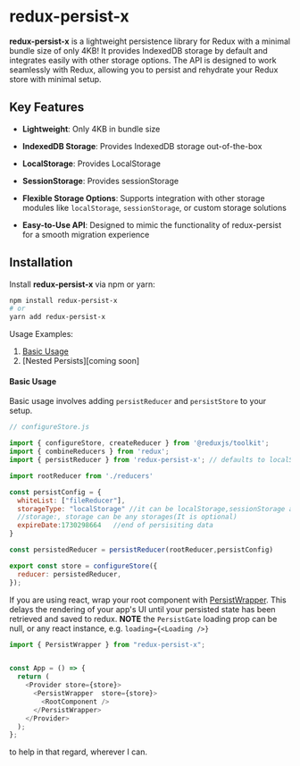 # redux-persist-x

**redux-persist-x** is a lightweight persistence library for Redux with a minimal bundle size of only 4KB! It provides IndexedDB storage by default and integrates easily with other storage options. The API is designed to work seamlessly with Redux, allowing you to persist and rehydrate your Redux store with minimal setup.

## Key Features
- **Lightweight**: Only 4KB in bundle size
- **IndexedDB Storage**: Provides IndexedDB storage out-of-the-box
- **LocalStorage**: Provides LocalStorage
- **SessionStorage**: Provides sessionStorage

- **Flexible Storage Options**: Supports integration with other storage modules like `localStorage`, `sessionStorage`, or custom storage solutions
- **Easy-to-Use API**: Designed to mimic the functionality of redux-persist for a smooth migration experience

## Installation

Install **redux-persist-x** via npm or yarn:

```bash
npm install redux-persist-x
# or
yarn add redux-persist-x


```

Usage Examples:
1. [Basic Usage](#basic-usage)
2. [Nested Persists][coming soon]


#### Basic Usage
Basic usage involves adding `persistReducer` and `persistStore` to your setup.

```js
// configureStore.js

import { configureStore, createReducer } from '@reduxjs/toolkit';
import { combineReducers } from 'redux';
import { persistReducer } from 'redux-persist-x'; // defaults to localStorage for web

import rootReducer from './reducers'

const persistConfig = {
  whiteList: ["fileReducer"],
  storageType: "localStorage" //it can be localStorage,sessionStorage and indexedDB 
  //storage:, storage can be any storages(It is optional)
  expireDate:1730298664   //end of persisiting data 
}

const persistedReducer = persistReducer(rootReducer,persistConfig)

export const store = configureStore({
  reducer: persistedReducer,
});

```

If you are using react, wrap your root component with [PersistWrapper](./docs/PersistWrapper.md). This delays the rendering of your app's UI until your persisted state has been retrieved and saved to redux. **NOTE** the `PersistGate` loading prop can be null, or any react instance, e.g. `loading={<Loading />}`

```js
import { PersistWrapper } from "redux-persist-x";


const App = () => {
  return (
    <Provider store={store}>
      <PersistWrapper  store={store}>
        <RootComponent />
      </PersistWrapper>
    </Provider>
  );
};
```
to help in that regard, wherever I can.
